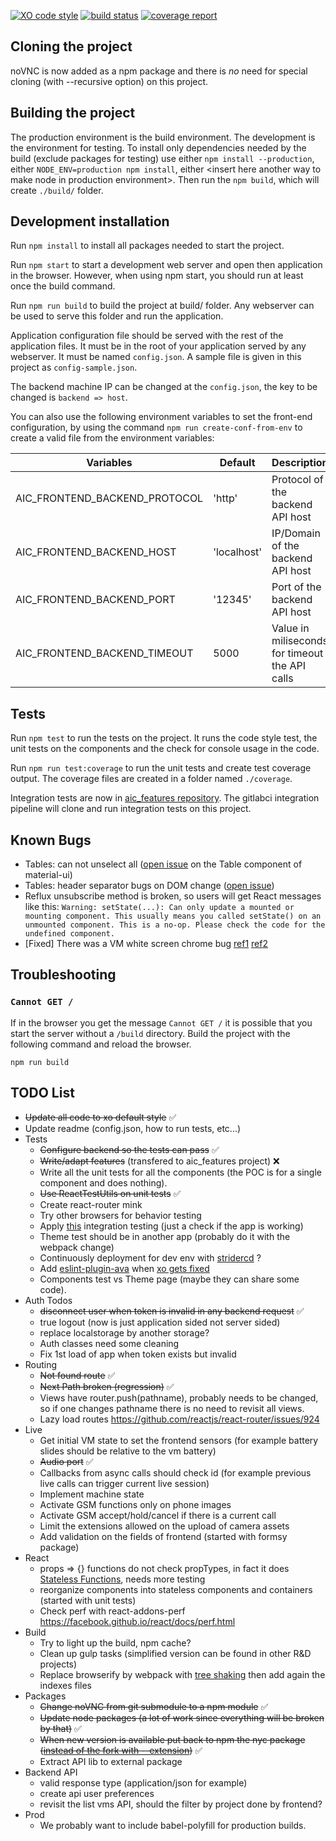 [![XO code style](https://img.shields.io/badge/code_style-XO-5ed9c7.svg)](https://github.com/sindresorhus/xo)
[![build status](https://git.rnd.alterway.fr/aic_ats/frontend/badges/master/build.svg)](https://git.rnd.alterway.fr/aic_ats/frontend/commits/master)
[![coverage report](https://git.rnd.alterway.fr/aic_ats/frontend/badges/master/coverage.svg)](https://git.rnd.alterway.fr/aic_ats/frontend/commits/master)

## Cloning the project

noVNC is now added as a npm package and there is *no* need for special
cloning (with --recursive option) on this project.

## Building the project

The production environment is the build environment.
The development is the environment for testing.
To install only dependencies needed by the build (exclude packages
for testing) use either `npm install --production`, either
`NODE_ENV=production npm install`, either &lt;insert here another way
to make node in production environment&gt;.
Then run the `npm build`, which will create `./build/` folder.

## Development installation

Run `npm install` to install all packages needed to start the
project.


Run `npm start` to start a development web server and open then
application in the browser. However, when using npm start, you should
run at least once the build command.

Run `npm run build` to build the project at build/ folder. Any
webserver can be used to serve this folder and run the application.

Application configuration file should be served with the rest of the
application files. It must be in the root of your application served
by any webserver. It must be named `config.json`. A sample file is
given in this project as `config-sample.json`.

The backend machine IP can be changed at the `config.json`, the key
to be changed is `backend => host`.

You can also use the following environment variables to set the
front-end configuration, by using the command
`npm run create-conf-from-env` to create a valid file from the
environment variables:

Variables                      | Default       | Description
-------------------------------|---------------|-----------------------------------
AIC_FRONTEND_BACKEND_PROTOCOL  | 'http'        | Protocol of the backend API host
AIC_FRONTEND_BACKEND_HOST      | 'localhost'   | IP/Domain of the backend API host
AIC_FRONTEND_BACKEND_PORT      | '12345'       | Port of the backend API host
AIC_FRONTEND_BACKEND_TIMEOUT   | 5000          | Value in miliseconds for timeout the API calls

## Tests

Run `npm test` to run the tests on the project. It runs the code style
test, the unit tests on the components and the check for console usage
in the code.

Run `npm run test:coverage` to run the unit tests and create test
coverage output. The coverage files are created in a folder named
`./coverage`.

Integration tests are now in
[aic_features repository](https://git.rnd.alterway.fr/aic-documentation/aic_features).
The gitlabci integration pipeline will clone and run integration tests
on this project.


## Known Bugs

* Tables: can not unselect all ([open issue](https://github.com/callemall/material-ui/issues/3074) on the Table component of material-ui)
* Tables: header separator bugs on DOM change ([open issue](https://github.com/callemall/material-ui/issues/3957))
* Reflux unsubscribe method is broken, so users will get React messages like this: `Warning: setState(...): Can only update a mounted or mounting component. This usually means you called setState() on an unmounted component. This is a no-op. Please check the code for the undefined component.`
* [Fixed] There was a VM white screen chrome bug [ref1](https://bugs.chromium.org/p/chromium/issues/detail?id=588434) [ref2](http://stackoverflow.com/questions/36114379/chrome-canvas-bug-on-mac-os-x-when-switching-spaces)

## Troubleshooting

### `Cannot GET /`

If in the browser you get the message `Cannot GET /` it is possible
that you start the server without a `/build` directory. Build the
project with the following command and reload the browser.

```
npm run build
```


## TODO List

* ~~Update all code to xo default style~~ :white_check_mark:
* Update readme (config.json, how to run tests, etc...)
* Tests
	* ~~Configure backend so the tests can pass~~ :white_check_mark:
	* ~~Write/adapt features~~ (transfered to aic_features project) :x:
	* Write all the unit tests for all the components (the POC is for a single component and does nothing).
	* ~~Use ReactTestUtils on unit tests~~ :white_check_mark:
	* Create react-router mink
	* Try other browsers for behavior testing
	* Apply [this](https://gist.github.com/tomazzaman/790bc607eb7ca3fd347f) integration testing (just a check if the app is working)
	* Theme test should be in another app (probably do it with the webpack change)
	* Continuously deployment for dev env with [stridercd](http://alexfernandez.github.io/2016/stridercd.html) ?
	* Add [eslint-plugin-ava](https://github.com/sindresorhus/eslint-plugin-ava) when [xo gets fixed](https://github.com/sindresorhus/xo/issues/88)
	* Components test vs Theme page (maybe they can share some code).
* Auth Todos
	* ~~disconnect user when token is invalid in any backend request~~ :white_check_mark:
	* true logout (now is just application sided not server sided)
	* replace localstorage by another storage?
	* Auth classes need some cleaning
	* Fix 1st load of app when token exists but invalid
* Routing
	* ~~Not found route~~ :white_check_mark:
	* ~~Next Path broken (regression)~~ :white_check_mark:
	* Views have router.push(pathname), probably needs to be changed, so if one changes pathname there is no need to revisit all views.
	* Lazy load routes https://github.com/reactjs/react-router/issues/924
* Live
  * Get initial VM state to set the frontend sensors (for example battery slides should be relative to the vm battery)
  * ~~Audio port~~ :white_check_mark:
  * Callbacks from async calls should check id (for example previous live calls can trigger current live session)
  * Implement machine state
  * Activate GSM functions only on phone images
  * Activate GSM accept/hold/cancel if there is a current call
  * Limit the extensions allowed on the upload of camera assets
  * Add validation on the fields of frontend (started with formsy package)
* React
	* props => {} functions do not check propTypes, in fact it does [Stateless Functions](https://facebook.github.io/react/docs/reusable-components.html#stateless-functions), needs more testing
	* reorganize components into stateless components and containers (started with unit tests)
	* Check perf with react-addons-perf https://facebook.github.io/react/docs/perf.html
* Build
	* Try to light up the build, npm cache?
	* Clean up gulp tasks (simplified version can be found in other R&D projects)
	* Replace browserify by webpack with [tree shaking](http://www.2ality.com/2015/12/webpack-tree-shaking.html) then add again the indexes files
* Packages
	* ~~Change noVNC from git submodule to a npm module~~ :white_check_mark:
	* ~~Update node packages (a lot of work since everything will be broken by that)~~ :white_check_mark:
	* ~~When new version is available put back to npm the nyc package ([instead of the fork with --extension](https://github.com/bcoe/nyc/pull/163))~~ :white_check_mark:
	* Extract API lib to external package
* Backend API
	* valid response type (application/json for example)
	* create api user preferences
	* revisit the list vms API, should the filter by project done by frontend?
* Prod
	* We probably want to include babel-polyfill for production builds.
